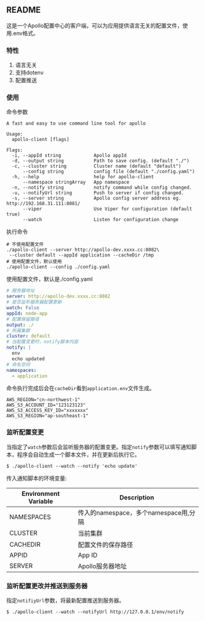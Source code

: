 ## README

这是一个Apollo配置中心的客户端，可以为应用提供语言无关的配置文件，使用.env格式。

### 特性
1. 语言无关
2. 支持dotenv
3. 配置推送

### 使用

命令参数
```shell
A fast and easy to use command line tool for apollo

Usage:
  apollo-client [flags]

Flags:
  -i, --appId string            Apollo appId
  -d, --output string           Path to save config. (default "./")
  -c, --cluster string          Cluster name (default "default")
      --config string           config file (default "./config.yaml")
  -h, --help                    help for apollo-client
      --namespace stringArray   App namespace
  -n, --notify string           notify command while config changed.
  -u, --notifyUrl string        Push to server if config changed.
  -s, --server string           Apollo config server address eg. http://192.168.31.111:8081/
      --viper                   Use Viper for configuration (default true)
      --watch                   Listen for configuration change
```


执行命令
```shell
# 不使用配置文件
./apollo-client --server http://apollo-dev.xxxx.cc:8082\
 --cluster default --appId application --cacheDir /tmp
# 使用配置文件，默认使用
./apollo-client --config ./config.yaml
```

使用配置文件，默认是./config.yaml

```yaml
# 服务器地址
server: http://apollo-dev.xxxx.cc:8082
# 是否监听服务器配置更新
watch: False
appId: node-app
# 配置保留路径
output: ./
# 所属集群
cluster: default
# 当配置变更时，notify脚本内容
notify: |
  env
  echo updated
# 命名空间
namespaces:
  - application
```

命令执行完成后会在```cacheDir```看到```application.env```文件生成。
```dotenv
AWS_REGION="cn-northwest-1"
AWS_S3_ACCOUNT_ID="123123123"
AWS_S3_ACCESS_KEY_ID="xxxxxxx"
AWS_S3_REGION="ap-southeast-1"
```

### 监听配置变更
当指定了```watch```参数后会监听服务器的配置变更。指定```notify```参数可以填写通知脚本，程序会自动生成一个脚本文件，并在更新后执行它。
```shell
$ ./apollo-client --watch --notify 'echo update'
```
传入通知脚本的环境变量:

| Environment Variable | Description                   |
|----------------------|-------------------------------|
| NAMESPACES           | 传入的namespace，多个namespace用,分隔 |
| CLUSTER              | 当前集群                          |
| CACHEDIR             | 配置文件的保存路径                     |
| APPID                | App ID                        |
| SERVER               | Apollo服务器地址                   |


### 监听配置更改并推送到服务器
指定```notifiyUrl```参数，将最新配置推送到服务器。
```shell
$ ./apollo-client --watch --notifyUrl http://127.0.0.1/env/notify
```